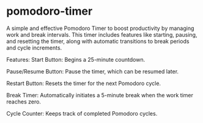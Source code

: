 # pomodoro-timer
A simple and effective Pomodoro Timer to boost productivity by managing work and break intervals. This timer includes features like starting, pausing, and resetting the timer, along with automatic transitions to break periods and cycle increments.

Features:
  Start Button: Begins a 25-minute countdown.
  
  Pause/Resume Button: Pause the timer, which can be resumed later.
  
  Restart Button: Resets the timer for the next Pomodoro cycle.
  
  Break Timer: Automatically initiates a 5-minute break when the work timer reaches zero.
  
  Cycle Counter: Keeps track of completed Pomodoro cycles.
